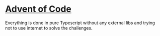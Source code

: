 # [Advent of Code](https://adventofcode.com)

Everything is done in pure Typescript without any external libs and trying not to use internet to solve the challenges.